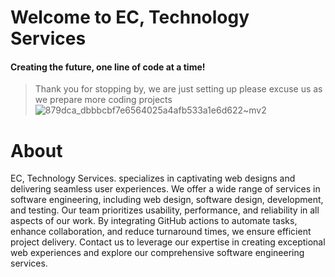 # Welcome to EC, Technology Services
#### Creating the future, one line of code at a time!

>Thank you for stopping by, we are just setting up please
>excuse us as we prepare more coding projects
![879dca_dbbbcbf7e6564025a4afb533a1e6d622~mv2](https://github.com/Engineering-Change/.github/assets/31228460/ef7604e4-5fe3-4f9f-81b1-206acf1844c6)

# About 
EC, Technology Services. specializes in captivating web designs and delivering seamless user experiences. We offer a wide range of services in software engineering, including web design, software design, development, and testing. Our team prioritizes usability, performance, and reliability in all aspects of our work. By integrating GitHub actions to automate tasks, enhance collaboration, and reduce turnaround times, we ensure efficient project delivery. Contact us to leverage our expertise in creating exceptional web experiences and explore our comprehensive software engineering services.
